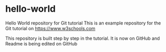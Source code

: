 # hello-world
Hello World repository for Git tutorial
This is an example repository for the Git tutorial on https://www.w3schools.com

This repository is built step by step in the tutorial.
It is now on GitHub and Readme is being edited on GitHub
